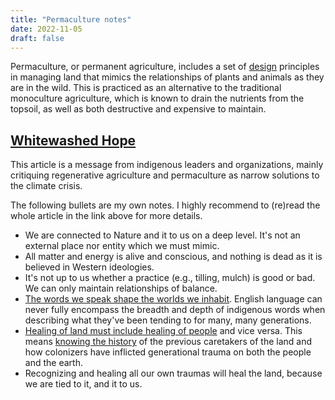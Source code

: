 ```yaml
---
title: "Permaculture notes"
date: 2022-11-05
draft: false
---
```


Permaculture, or permanent agriculture, includes a set of
[design](/design) principles in managing land that mimics the
relationships of plants and animals as they are in the wild. This is
practiced as an alternative to the traditional monoculture agriculture,
which is known to drain the nutrients from the topsoil, as well as both
destructive and expensive to maintain.

## [Whitewashed Hope](https://docs.google.com/document/d/1er9ixhlZWmwNgywzKPNPuGVfrM5KjeRBdVMiIsjtLUM/edit)
This article is a message from indigenous leaders and organizations,
mainly critiquing regenerative agriculture and permaculture as
narrow solutions to the climate crisis.

The following bullets are my own notes.
I highly recommend to (re)read the whole article in the link above for more details.

- We are connected to Nature and it to us on a deep level.
It's not an external place nor entity which we must mimic.
- All matter and energy is alive and conscious,
and nothing is dead as it is believed in Western ideologies.
- It's not up to us whether a practice (e.g., tilling, mulch) is good or bad.
We can only maintain relationships of balance.
- [The words we speak shape the worlds we inhabit](/communication).
English language can never fully encompass the breadth and depth
of indigenous words when describing what they've been tending to for many, many
generations.
- [Healing of land must include healing of people](/social-ecology) and vice versa.
This means [knowing the history](/second-order-thinking) of the previous caretakers of the land and how
colonizers have inflicted generational trauma on both the people and the earth.
- Recognizing and healing all our own traumas will heal the land,
because we are tied to it, and it to us.
